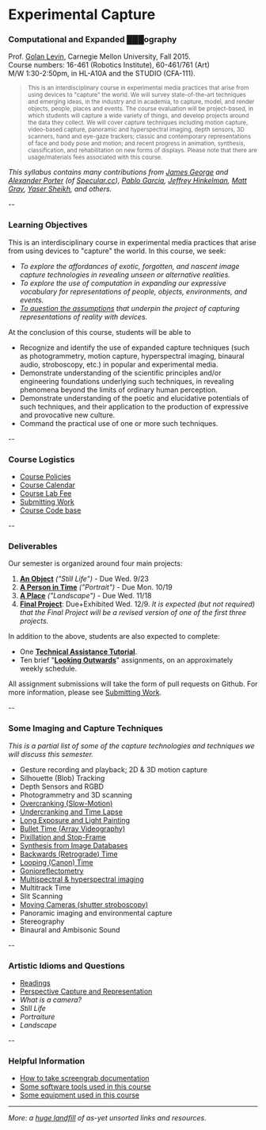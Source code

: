 # Experimental Capture

### Computational and Expanded ███ography
Prof. [Golan Levin](http://flong.com), Carnegie Mellon University, Fall 2015. <br />
Course numbers: 16-461 (Robotics Institute), 60-461/761 (Art) <br />
M/W 1:30-2:50pm, in HL-A10A and the STUDIO (CFA-111). <br />

> <small>This is an interdisciplinary course in experimental media practices that arise from using devices to "capture" the world. We will survey state-of-the-art techniques and emerging ideas, in the industry and in academia, to capture, model, and render objects, people, places and events. The course evaluation will be project-based, in which students will capture a wide variety of things, and develop projects around the data they collect. We will cover capture techniques including motion capture, video-based capture, panoramic and hyperspectral imaging, depth sensors, 3D scanners, hand and eye-gaze trackers; classic and contemporary representations of face and body pose and motion; and recent progress in animation, synthesis, classification, and rehabilitation on new forms of displays. Please note that there are usage/materials fees associated with this course.</small>

*This syllabus contains many contributions from [James George](http://jamesgeorge.org/) and [Alexander Porter](http://alexanderporter.net/) (of [Specular.cc](http://www.specular.cc/)), [Pablo Garcia](http://pablogarcia.org/), [Jeffrey Hinkelman](https://twitter.com/jeffhinkelman), [Matt Gray](http://www.northeastern.edu/camd/theatre/people/matt-gray/), [Yaser Sheikh](http://www.cs.cmu.edu/~yaser/), and others.*

--
### Learning Objectives

This is an interdisciplinary course in experimental media practices that arise from using devices to "capture" the world. In this course, we seek:

* *To explore the affordances of exotic, forgotten, and nascent image capture technologies in revealing unseen or alternative realities.*
* *To explore the use of computation in expanding our expressive vocabulary for representations of people, objects, environments, and events.*
* *[To question the assumptions](docs/assumptions.md) that underpin the project of capturing representations of reality with devices.*

At the conclusion of this course, students will be able to 

* Recognize and identify the use of expanded capture techniques (such as photogrammetry, motion capture, hyperspectral imaging, binaural audio, stroboscopy, etc.) in popular and experimental media. 
* Demonstrate understanding of the scientific principles and/or engineering foundations underlying such techniques, in revealing phenomena beyond the limits of ordinary human perception.
* Demonstrate understanding of the poetic and elucidative potentials of such techniques, and their application to the production of expressive and provocative new culture.
* Command the practical use of one or more such techniques.

--
### Course Logistics

* [Course Policies](docs/policies.md)
* [Course Calendar](docs/calendar.md)
* [Course Lab Fee](docs/course-fee.md)
* [Submitting Work](docs/submitting-work.md)
* [Course Code base](code/index.md)

--
### Deliverables 

Our semester is organized around four main projects:

1. **[An Object](docs/assignment1-object.md)** *("Still Life")* - Due Wed. 9/23
1. **[A Person in Time](docs/assignment2-person.md)** *("Portrait")* - Due Mon. 10/19
1. **[A Place](docs/assignment3-place.md)** *("Landscape")* - Due Wed. 11/18
1. **[Final Project](docs/assignment4-final.md)**: Due+Exhibited Wed. 12/9. *It is expected (but not required) that the Final Project will be a revised version of one of the first three projects.*

In addition to the above, students are also expected to complete: 

* One **[Technical Assistance Tutorial](docs/tutorials.md)**.  
* Ten brief "**[Looking Outwards](docs/looking-outwards.md)**" assignments, on an approximately weekly schedule. 

All assignment submissions will take the form of pull requests on Github. For more information, please see [Submitting Work](docs/submitting-work.md). 

--
### Some Imaging and Capture Techniques
*This is a partial list of some of the capture technologies and techniques we will discuss this semester.*

* Gesture recording and playback; 2D & 3D motion capture
* Silhouette (Blob) Tracking
* Depth Sensors and RGBD
* Photogrammetry and 3D scanning
* [Overcranking (Slow-Motion)](docs/overcranking.md)
* [Undercranking and Time Lapse](docs/undercranking.md)
* [Long Exposure and Light Painting](docs/longexposure.md)
* [Bullet Time (Array Videography)](docs/bullettime.md)
* [Pixillation and Stop-Frame](docs/pixillation.md)
* [Synthesis from Image Databases](docs/collection-synthesis.md)
* [Backwards (Retrograde) Time](docs/backwards.md)
* [Looping (Canon) Time](docs/looping.md)
* [Gonioreflectometry](docs/gonioreflectometry.md)
* [Multispectral & hyperspectral imaging](docs/hyperspectral.md)
* Multitrack Time
* Slit Scanning
* [Moving Cameras (shutter stroboscopy)](docs/moving-cameras.md)
* Panoramic imaging and environmental capture
* Stereography
* Binaural and Ambisonic Sound

--
### Artistic Idioms and Questions 

* [Readings](docs/readings.md)
* [Perspective Capture and Representation](docs/perspective.md)
* *What is a camera?*
* *Still Life*
* *Portraiture*
* *Landscape*

--
### Helpful Information 
* [How to take screengrab documentation](docs/screengrabs.md)
* [Some software tools used in this course](docs/tools.md)
* [Some equipment used in this course](docs/equipment.md)

--- 

*More: a [huge landfill](docs/unsorted.md) of as-yet unsorted links and resources.*